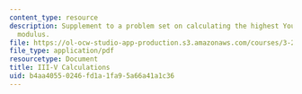 ```yaml
---
content_type: resource
description: Supplement to a problem set on calculating the highest Young's elastic
  modulus.
file: https://ol-ocw-studio-app-production.s3.amazonaws.com/courses/3-22-mechanical-behavior-of-materials-spring-2008/b4aa40550246fd1a1fa95a66a41a1c36_iii_v_2_attach.pdf
file_type: application/pdf
resourcetype: Document
title: III-V Calculations
uid: b4aa4055-0246-fd1a-1fa9-5a66a41a1c36
---
```

